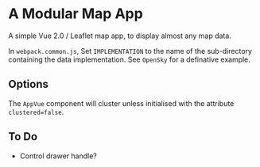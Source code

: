 # A Modular Map App

A simple Vue 2.0 / Leaflet map app, to display almost any map data.

In `webpack.common.js`, Set `IMPLEMENTATION` to the name of the sub-directory containing the data implementation. See `OpenSky` for a definative example.

## Options

The `AppVue` component will cluster unless initialised with the attribute `clustered=false`.

## To Do

* Control drawer handle?